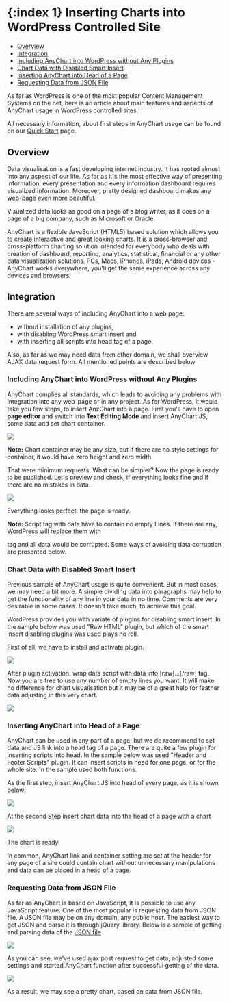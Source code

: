 {:index 1}
Inserting Charts into WordPress Controlled Site 
===========
  
* [Overview](#overview)
* [Integration](#integration)
 * [Including AnyChart into WordPress without Any Plugins](#including_anychart_into_wordpress_without_any_plugins)
 * [Chart Data with Disabled Smart Insert](#chart_data_with_disabled_smart_insert)
 * [Inserting AnyChart into Head of a Page](#inserting_anychart_into_head_of_a_page)
 * [Requesting Data from JSON File](#requesting_data_from_json_file)
  
  
As far as WordPress is one of the most popular Content Management Systems on the net, here is an article about main 
features and aspects of AnyChart usage in WordPress controlled sites.
  
All necessary information, about first steps in AnyChart usage can be found on our 
[Quick Start](../Quick_Start/Quick_Start) page.

## Overview

Data visualisation is a fast developing internet industry. It has rooted almost into any aspect of our life. 
As far as it's the most effective way of presenting information, every presentation and every information dashboard 
requires visualized information. Moreover, pretty designed dashboard makes any web-page even more beautiful.
  
  
Visualized data looks as good on a page of a blog writer, as it does on a page of a big company, such as Microsoft 
or Oracle.
  
  
AnyChart is a flexible JavaScript (HTML5) based solution which allows you to create interactive and great looking 
charts. It is a cross-browser and cross-platform charting solution intended for everybody who deals with creation of 
dashboard, reporting, analytics, statistical, financial or any other data visualization solutions. PCs, Macs, iPhones, 
iPads, Android devices - AnyChart works everywhere, you'll get the same experience across any devices and browsers! 

## Integration

There are several ways of including AnyChart into a web page:
 * without installation of any plugins, 
 * with disabling WordPress smart insert and 
 * with inserting all scripts into head tag of a page.
  
Also, as far as we may need data from other domain, we shall overview AJAX data request form. All mentioned points are 
described below

### Including AnyChart into WordPress without Any Plugins

AnyChart complies all standards, which leads to avoiding any problems with integration into any web-page or in any project. As 
for WordPress, it would take you few steps, to insert AnzChart into a page. First you'll have to open **page editor** and switch 
into **Text Editing Mode** and insert AnyChart JS, some data and set chart container.
  
  
![](http://cs624320.vk.me/v624320947/2a33/cTHQT-3NOjE.jpg)
  
  
**Note:** Chart container may be any size, but if there are no style settings for container, it would have zero height 
and zero width.
  
  
That were minimum requests. What can be simpler? Now the page is ready to be published. Let's preview and check, if 
everything looks fine and if there are no mistakes in data.
  
  
![](http://cs624320.vk.me/v624320947/2a43/K9aqJ-t0KbY.jpg)
  
  
Everything looks perfect. the page is ready.
  
  
**Note:** Script tag with data have to contain no empty Lines. If there are any, WordPress will replace them with <p> 
tag and all data would be corrupted. Some ways of avoiding data corruption are presented below.

### Chart Data with Disabled Smart Insert

Previous sample of AnyChart usage is quite convenient. But in most cases, we may need a bit more. A simple dividing data 
into paragraphs may help to get the functionality of any line in your data in no time. Comments are very desirable in 
some cases. It doesn't take much, to achieve this goal. 
  
  
WordPress provides you with variate of plugins for disabling smart insert. In the sample below was used "Raw HTML" 
plugin, but which of the smart insert disabling plugins was used plays no roll.
  
  
First of all, we have to install and activate plugin.
  
  
![](http://cs624320.vk.me/v624320947/2a3b/mLa14vSx8qY.jpg)
  
  
After plugin activation. wrap data script with data into \[raw]...\[/raw] tag. Now you are free to use any number of 
empty lines you want. It will make no difference for chart visualisation but it may be of a great help for feather data 
adjusting in this very chart.
  
  
![](http://cs624320.vk.me/v624320947/2a4b/sQRRy3BoBsk.jpg)
  
  
### Inserting AnyChart into Head of a Page

AnyChart can be used in any part of a page, but we do recommend to set data and JS link into a head tag of a page. 
There are quite a few plugin for inserting scripts into head. In the sample below was used "Header and Footer Scripts" 
plugin. It can insert scripts in head for one page, or for the whole site. In the sample used both functions.
  
  
As the first step, insert AnyChart JS into head of every page, as it is shown below:
  
  
![](http://cs624320.vk.me/v624320947/2a53/filH2a7m6NA.jpg)
  
  
At the second Step insert chart data into the head of a page with a chart 
  
  
![](http://cs624320.vk.me/v624320947/2a5b/zmelVycMBn0.jpg)
  
  
The chart is ready.
  
  
In common, AnyChart link and container setting are set at the header for any page of a site could contain chart 
without unnecessary manipulations and data can be placed in a head of a page.

### Requesting Data from JSON File

As far as AnyChart is based on JavaScript, it is possible to use any JavaScript feature. One of the most popular is 
requesting data from JSON file. A JSON file may be on any domain, any public host. The easiest way to get JSON and 
parse it is through jQuary library. Below is a sample of getting and parsing  data of the [JSON file](http://cdn.anychart.com/data/wordpress_article_data.json)
  
  
![](http://cs624320.vk.me/v624320947/2a23/rKvHxB1uqqg.jpg)
  
  
As you can see, we've used ajax post request to get data, adjusted some settings and started AnyChart function after 
successful getting of the data. 
  
  
![](http://cs624320.vk.me/v624320947/2a2b/liCrq1hq8Hg.jpg)
  
  
As a result, we may see a pretty chart, based on data from JSON file.
